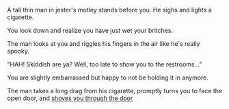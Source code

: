 A tall thin man in jester's motley stands before you.
He sighs and lights a cigarette.

You look down and realize you have just wet your
britches.  

The man looks at you and riggles his fingers in the air
like he's really spooky.

"HAH! Skiddish are ya? Well, too late to show you to
the restrooms..."

You are slightly embarrassed but happy to not be
holding it in anymore.

The man takes a long drag from his cigarette, 
promptly turns you to face the open door, and 
[shoves you through the door](create-your-own-adventure/english/lego-world/lego-world.md)
 